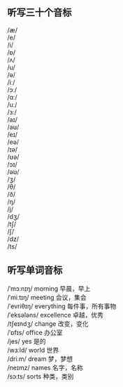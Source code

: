 ## 听写三十个音标

/æ/  
/e/  
/i/  
/ɒ/  
/ʌ/  
/u/  
/ə/  
/iː/  
/ɔː/  
/ɑː/  
/uː/  
/ɜː/  
/aɪ/  
/aʊ/  
/eɪ/  
/eə/  
/ɪə/  
/ʊə/  
/ɔɪ/  
/əʊ/  
/ʒ/  
/θ/  
/ð/  
/ŋ/  
/j/  
/dʒ/  
/tʃ/  
/ʃ/  
/dz/  
/ts/

## 听写单词音标

/ˈmɔːnɪŋ/ morning 早晨，早上  
/ˈmiːtɪŋ/ meeting 会议，集会  
/ˈevriθɪŋ/ everything 每件事，所有事物  
/ˈeksələns/ excellence 卓越，优秀  
/tʃeɪndʒ/ change 改变，变化  
/ˈɒfɪs/ office 办公室  
/jes/ yes 是的  
/wɜːld/ world 世界  
/driːm/ dream 梦，梦想  
/neɪmz/ names 名字，名称  
/sɔːts/ sorts 种类，类别
